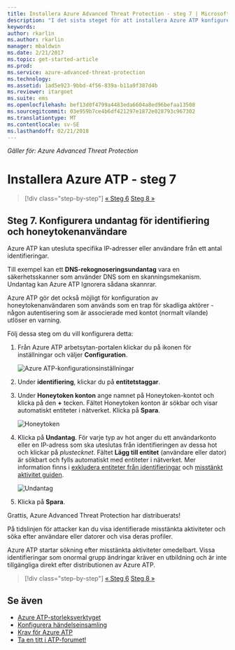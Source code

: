 ```yaml
---
title: Installera Azure Advanced Threat Protection - steg 7 | Microsoft Docs
description: "I det sista steget för att installera Azure ATP konfigurera honeytokenanvändaren."
keywords: 
author: rkarlin
ms.author: rkarlin
manager: mbaldwin
ms.date: 2/21/2017
ms.topic: get-started-article
ms.prod: 
ms.service: azure-advanced-threat-protection
ms.technology: 
ms.assetid: 1ad5e923-9bbd-4f56-839a-b11a9f387d4b
ms.reviewer: itargoet
ms.suite: ems
ms.openlocfilehash: bef13d0f4799a4483eda6604a8ed96befaa13508
ms.sourcegitcommit: 03e959b7ce4b6df421297e1872e028793c967302
ms.translationtype: MT
ms.contentlocale: sv-SE
ms.lasthandoff: 02/21/2018
---
```

*Gäller för: Azure Advanced Threat Protection*



# <a name="install-azure-atp---step-7"></a>Installera Azure ATP - steg 7

>[!div class="step-by-step"]
[« Steg 6](install-atp-step6-vpn.md)
[Steg 8 »](install-atp-step8-samr.md)

## <a name="step-7-configure-detection-exclusions-and-honeytoken-user"></a>Steg 7. Konfigurera undantag för identifiering och honeytokenanvändare

Azure ATP kan utesluta specifika IP-adresser eller användare från ett antal identifieringar. 

Till exempel kan ett **DNS-rekognoseringsundantag** vara en säkerhetsskanner som använder DNS som en skanningsmekanism. Undantag kan Azure ATP Ignorera sådana skannrar.  

Azure ATP gör det också möjligt för konfiguration av honeytokenanvändaren som används som en trap för skadliga aktörer - någon autentisering som är associerade med kontot (normalt vilande) utlöser en varning.

Följ dessa steg om du vill konfigurera detta:

1.  Från Azure ATP arbetsytan-portalen klickar du på ikonen för inställningar och väljer **Configuration**.

    ![Azure ATP-konfigurationsinställningar](media/atp-config-menu.png)

2.  Under **identifiering**, klickar du på **entitetstaggar**.

3. Under **Honeytoken konton** ange namnet på Honeytoken-kontot och klicka på den  **+**  tecken. Fältet Honeytoken konton är sökbar och visar automatiskt entiteter i nätverket. Klicka på **Spara**.

   ![Honeytoken](media/honeytoken-sensitive.png)

4. Klicka på **Undantag**. För varje typ av hot anger du ett användarkonto eller en IP-adress som ska uteslutas från identifieringen av dessa hot och klickar på *plustecknet*. Fältet **Lägg till entitet** (användare eller dator) är sökbart och fylls automatiskt med entiteter i nätverket. Mer information finns i [exkludera entiteter från identifieringar](excluding-entities-from-detections.md) och [misstänkt aktivitet guiden](suspicious-activity-guide.md).

   ![Undantag](media/exclusions.png)

5.  Klicka på **Spara**.


Grattis, Azure Advanced Threat Protection har distribuerats!

På tidslinjen för attacker kan du visa identifierade misstänkta aktiviteter och söka efter användare eller datorer och visa deras profiler.

Azure ATP startar sökning efter misstänkta aktiviteter omedelbart. Vissa identifieringar som onormal grupp ändringar kräver en utbildning och är inte tillgängliga direkt efter distributionen av Azure ATP.



>[!div class="step-by-step"]
[« Steg 6](install-atp-step6-vpn.md)
[Steg 8 »](install-atp-step8-samr.md)

## <a name="see-also"></a>Se även
- [Azure ATP-storleksverktyget](http://aka.ms/aatpsizingtool)
- [Konfigurera händelseinsamling](configure-event-collection.md)
- [Krav för Azure ATP](atp-prerequisites.md)
- [Ta en titt i ATP-forumet!](https://aka.ms/azureatpcommunity)

